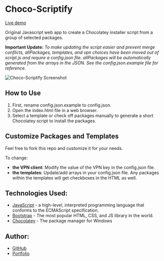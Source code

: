 # Choco-Scriptify

[Live demo](https://choco-scriptify.tylerjustyn.com)

Original Javascript web app to create a Chocolatey installer script from a group of selected packages.

**Important Update:** _To make updating the script easier and prevent merge conflicts, allPackages, templates, and vpn choices have been moved out of script.js and require a config.json file. allPackages will be automatically generated from the arrays in the JSON. See the config.json.example file for reference._

![Choco-Scriptify Screenshot](http://i65.tinypic.com/20pob3t.png)

## How to Use

1. First, rename config.json.example to config.json.
2. Open the index.html file in a web browser.
3. Select a template or check off packages manually to generate a short Chocolatey script to install the packages.

## Customize Packages and Templates

Feel free to fork this repo and customize it for your needs.

To change:

- **the VPN client**: Modify the value of the VPN key in the config.json file.
- **the templates**: Update/add arrays in your config.json file. Any packages within the templates will get checkboxes in the HTML as well.

## Technologies Used: 

- [JavaScript](https://developer.mozilla.org/en-US/docs/Web/JavaScript) - a high-level, interpreted programming language that conforms to the ECMAScript specification.
- [Bootstrap](https://getbootstrap.com) - The most popular HTML, CSS, and JS library in the world.
- [Chocolatey](https://chocolatey.org) - The package manager for Windows

## Author:

- [GitHub](https://github.com/gotylergo)
- [Portfolio](https://dev.tylerjustyn.com)